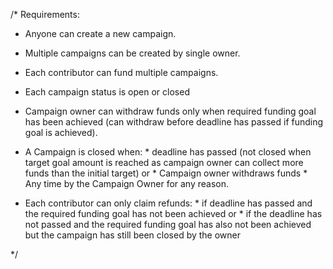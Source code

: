 /* Requirements:

-  Anyone can create a new campaign.

-  Multiple campaigns can be created by single owner.

- Each contributor can fund multiple campaigns.

- Each campaign status is open or closed

- Campaign owner can withdraw funds only when required funding goal has been achieved (can withdraw before deadline has passed if funding goal is achieved).


- A Campaign is closed when:
            * deadline has passed (not closed when target goal amount is reached as campaign owner can collect more funds than the initial target) or
            * Campaign owner withdraws funds
            * Any time by the Campaign Owner for any reason.



- Each contributor can only claim refunds:
            * if deadline has passed and the required funding goal has not been achieved or
            *  if the deadline has not passed and the required funding goal has also not been achieved but the campaign has still been closed by the owner

*/